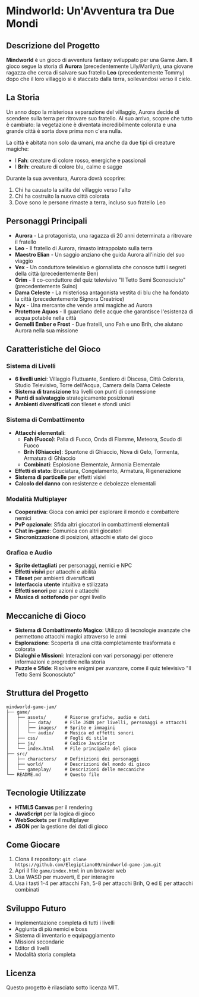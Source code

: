 # Mindworld: Un'Avventura tra Due Mondi

## Descrizione del Progetto

**Mindworld** è un gioco di avventura fantasy sviluppato per una Game Jam. Il gioco segue la storia di **Aurora** (precedentemente Lily/Marilyn), una giovane ragazza che cerca di salvare suo fratello **Leo** (precedentemente Tommy) dopo che il loro villaggio si è staccato dalla terra, sollevandosi verso il cielo.

## La Storia

Un anno dopo la misteriosa separazione del villaggio, Aurora decide di scendere sulla terra per ritrovare suo fratello. Al suo arrivo, scopre che tutto è cambiato: la vegetazione è diventata incredibilmente colorata e una grande città è sorta dove prima non c'era nulla.

La città è abitata non solo da umani, ma anche da due tipi di creature magiche:
- I **Fah**: creature di colore rosso, energiche e passionali
- I **Brih**: creature di colore blu, calme e sagge

Durante la sua avventura, Aurora dovrà scoprire:
1. Chi ha causato la salita del villaggio verso l'alto
2. Chi ha costruito la nuova città colorata
3. Dove sono le persone rimaste a terra, incluso suo fratello Leo

## Personaggi Principali

- **Aurora** - La protagonista, una ragazza di 20 anni determinata a ritrovare il fratello
- **Leo** - Il fratello di Aurora, rimasto intrappolato sulla terra
- **Maestro Elian** - Un saggio anziano che guida Aurora all'inizio del suo viaggio
- **Vex** - Un conduttore televisivo e giornalista che conosce tutti i segreti della città (precedentemente Ben)
- **Grim** - Il co-conduttore del quiz televisivo "Il Tetto Semi Sconosciuto" (precedentemente Suino)
- **Dama Celeste** - La misteriosa antagonista vestita di blu che ha fondato la città (precedentemente Signora Creatrice)
- **Nyx** - Una mercante che vende armi magiche ad Aurora
- **Protettore Aquos** - Il guardiano delle acque che garantisce l'esistenza di acqua potabile nella città
- **Gemelli Ember e Frost** - Due fratelli, uno Fah e uno Brih, che aiutano Aurora nella sua missione

## Caratteristiche del Gioco

### Sistema di Livelli
- **6 livelli unici**: Villaggio Fluttuante, Sentiero di Discesa, Città Colorata, Studio Televisivo, Torre dell'Acqua, Camera della Dama Celeste
- **Sistema di transizione** tra livelli con punti di connessione
- **Punti di salvataggio** strategicamente posizionati
- **Ambienti diversificati** con tileset e sfondi unici

### Sistema di Combattimento
- **Attacchi elementali**:
  - **Fah (Fuoco)**: Palla di Fuoco, Onda di Fiamme, Meteora, Scudo di Fuoco
  - **Brih (Ghiaccio)**: Spuntone di Ghiaccio, Nova di Gelo, Tormenta, Armatura di Ghiaccio
  - **Combinati**: Esplosione Elementale, Armonia Elementale
- **Effetti di stato**: Bruciatura, Congelamento, Armatura, Rigenerazione
- **Sistema di particelle** per effetti visivi
- **Calcolo del danno** con resistenze e debolezze elementali

### Modalità Multiplayer
- **Cooperativa**: Gioca con amici per esplorare il mondo e combattere nemici
- **PvP opzionale**: Sfida altri giocatori in combattimenti elementali
- **Chat in-game**: Comunica con altri giocatori
- **Sincronizzazione** di posizioni, attacchi e stato del gioco

### Grafica e Audio
- **Sprite dettagliati** per personaggi, nemici e NPC
- **Effetti visivi** per attacchi e abilità
- **Tileset** per ambienti diversificati
- **Interfaccia utente** intuitiva e stilizzata
- **Effetti sonori** per azioni e attacchi
- **Musica di sottofondo** per ogni livello

## Meccaniche di Gioco

- **Sistema di Combattimento Magico**: Utilizzo di tecnologie avanzate che permettono attacchi magici attraverso le armi
- **Esplorazione**: Scoperta di una città completamente trasformata e colorata
- **Dialoghi e Missioni**: Interazioni con vari personaggi per ottenere informazioni e progredire nella storia
- **Puzzle e Sfide**: Risolvere enigmi per avanzare, come il quiz televisivo "Il Tetto Semi Sconosciuto"

## Struttura del Progetto

```
mindworld-game-jam/
├── game/
│   ├── assets/       # Risorse grafiche, audio e dati
│   │   ├── data/     # File JSON per livelli, personaggi e attacchi
│   │   ├── images/   # Sprite e immagini
│   │   └── audio/    # Musica ed effetti sonori
│   ├── css/          # Fogli di stile
│   ├── js/           # Codice JavaScript
│   └── index.html    # File principale del gioco
├── src/
│   ├── characters/   # Definizioni dei personaggi
│   ├── world/        # Descrizioni del mondo di gioco
│   └── gameplay/     # Descrizioni delle meccaniche
└── README.md         # Questo file
```

## Tecnologie Utilizzate
- **HTML5 Canvas** per il rendering
- **JavaScript** per la logica di gioco
- **WebSockets** per il multiplayer
- **JSON** per la gestione dei dati di gioco

## Come Giocare
1. Clona il repository: `git clone https://github.com/Elegiptiano09/mindworld-game-jam.git`
2. Apri il file `game/index.html` in un browser web
3. Usa WASD per muoverti, E per interagire
4. Usa i tasti 1-4 per attacchi Fah, 5-8 per attacchi Brih, Q ed E per attacchi combinati

## Sviluppo Futuro
- Implementazione completa di tutti i livelli
- Aggiunta di più nemici e boss
- Sistema di inventario e equipaggiamento
- Missioni secondarie
- Editor di livelli
- Modalità storia completa

## Licenza

Questo progetto è rilasciato sotto licenza MIT.
